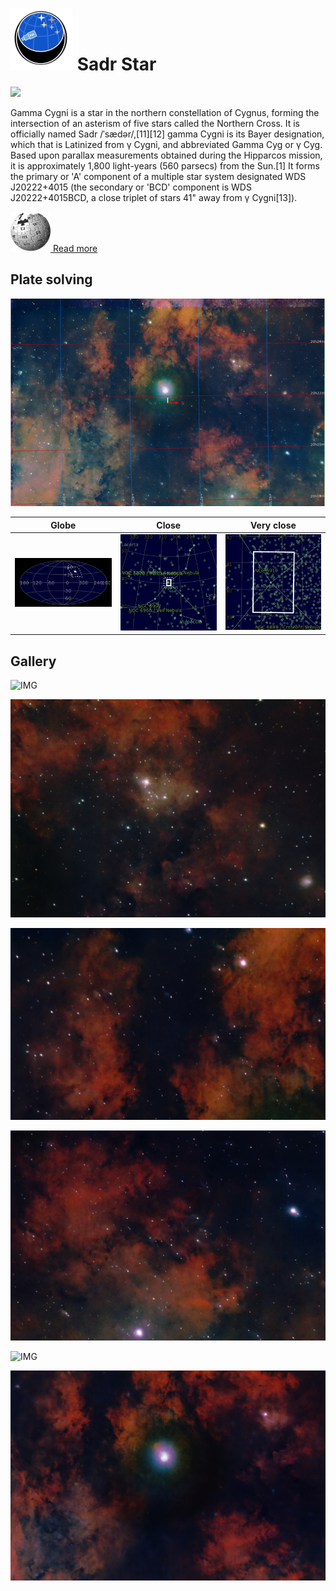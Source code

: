 # ![](..//Imaging//Common/pyl-tiny.png) Sadr Star
![](..//Imaging//HD/Sadr_Star+00+co.jpg)

Gamma Cygni is a star in the northern constellation of Cygnus, forming the intersection of an asterism of five stars called the Northern Cross. It is officially named Sadr /ˈsædər/,[11][12] gamma Cygni is its Bayer designation, which that is Latinized from γ Cygni, and abbreviated Gamma Cyg or γ Cyg. Based upon parallax measurements obtained during the Hipparcos mission, it is approximately 1,800 light-years (560 parsecs) from the Sun.[1] It forms the primary or 'A' component of a multiple star system designated WDS J20222+4015 (the secondary or 'BCD' component is WDS J20222+4015BCD, a close triplet of stars 41" away from γ Cygni[13]).



[![](..//Imaging//Common/Wikipedia.png) Read more](https://en.wikipedia.org/wiki/Gamma_Cygni)
## Plate solving 


![IMG](..//Imaging//HD/Sadr_Star_Annotated.jpg)


| Globe | Close | Very close |
| ----- | ----- | ----- |
|![IMG](..//Imaging//HD/Sadr_Star_Globe.jpg) |![IMG](..//Imaging//HD/Sadr_Star_Close.jpg) |![IMG](..//Imaging//HD/Sadr_Star_Closer.jpg) |

## Gallery
![IMG](..//Imaging//HD/Sadr_Star+00+co.jpg) 

![IMG](..//Imaging//HD/Sadr_Star+01+co.jpg) 

![IMG](..//Imaging//HD/Sadr_Star+02+co.jpg) 

![IMG](..//Imaging//HD/Sadr_Star+03+co.jpg) 

![IMG](..//Imaging//HD/Sadr_Star+04+co.jpg) 

![](..//Imaging//HD/Sadr_Star+00+bg.jpg)
